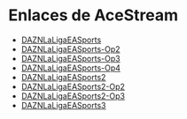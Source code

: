 <!DOCTYPE html>
<html lang="es">
<head>
    <meta charset="UTF-8">
    <title>Lista de AceStream</title>
</head>
<body>
    <h1>Enlaces de AceStream</h1>
    <ul>
        <li><a href="https://tinyurl.com/DAZN-LaLigaEASports">DAZNLaLigaEASports</a></li>
        <li><a href="https://tinyurl.com/DAZN-LaLigaEASports-Op2">DAZNLaLigaEASports-Op2</a></li>
        <li><a href="https://tinyurl.com/DAZN-LaLigaEASports-Op3">DAZNLaLigaEASports-Op3</a></li>
        <li><a href="https://tinyurl.com/DAZN-LaLigaEASports-Op4">DAZNLaLigaEASports-Op4</a></li>
        <li><a href="https://tinyurl.com/DAZN-LaLigaEASports2">DAZNLaLigaEASports2</a></li>
        <li><a href="https://tinyurl.com/DAZN-LaLigaEASports2-Op2">DAZNLaLigaEASports2-Op2</a></li>
        <li><a href="https://tinyurl.com/DAZN-LaLigaEASports2-Op3">DAZNLaLigaEASports2-Op3</a></li>
        <li><a href="https://tinyurl.com/DAZN-LaLigaEASports3">DAZNLaLigaEASports3</a></li>
    </ul>
</body>
</html>
